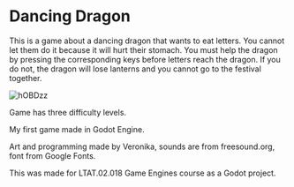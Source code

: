 # Dancing Dragon

This is a game about a dancing dragon that wants to eat letters. You cannot let them do it because it will hurt their stomach. 
You must help the dragon by pressing the corresponding keys before letters reach the dragon.
If you do not, the dragon will lose lanterns and you cannot go to the festival together.

![hOBDzz](https://github.com/VeronikaKukk/DancingDragonGame/assets/92779126/dd89286c-91a8-411e-a980-ef50c02a881c)

Game has three difficulty levels.

My first game made in Godot Engine. 

Art and programming made by Veronika, sounds are from freesound.org, font from Google Fonts.

This was made for LTAT.02.018 Game Engines course as a Godot project.
